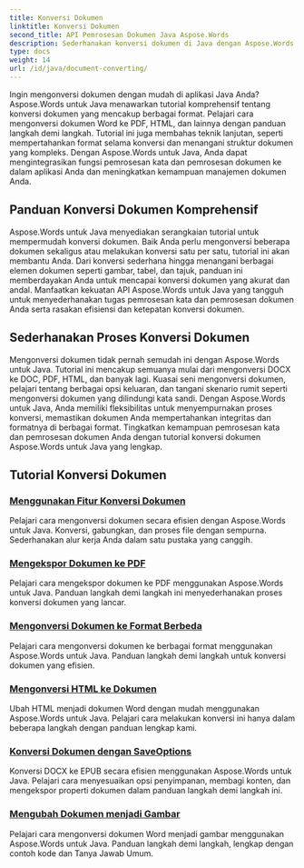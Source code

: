 ```yaml
---
title: Konversi Dokumen
linktitle: Konversi Dokumen
second_title: API Pemrosesan Dokumen Java Aspose.Words
description: Sederhanakan konversi dokumen di Java dengan Aspose.Words! Pelajari panduan lengkap untuk pemrosesan kata dan pemrosesan dokumen
type: docs
weight: 14
url: /id/java/document-converting/
---
```


Ingin mengonversi dokumen dengan mudah di aplikasi Java Anda? Aspose.Words untuk Java menawarkan tutorial komprehensif tentang konversi dokumen yang mencakup berbagai format. Pelajari cara mengonversi dokumen Word ke PDF, HTML, dan lainnya dengan panduan langkah demi langkah. Tutorial ini juga membahas teknik lanjutan, seperti mempertahankan format selama konversi dan menangani struktur dokumen yang kompleks. Dengan Aspose.Words untuk Java, Anda dapat mengintegrasikan fungsi pemrosesan kata dan pemrosesan dokumen ke dalam aplikasi Anda dan meningkatkan kemampuan manajemen dokumen Anda.

## Panduan Konversi Dokumen Komprehensif

Aspose.Words untuk Java menyediakan serangkaian tutorial untuk mempermudah konversi dokumen. Baik Anda perlu mengonversi beberapa dokumen sekaligus atau melakukan konversi satu per satu, tutorial ini akan membantu Anda. Dari konversi sederhana hingga menangani berbagai elemen dokumen seperti gambar, tabel, dan tajuk, panduan ini memberdayakan Anda untuk mencapai konversi dokumen yang akurat dan andal. Manfaatkan kekuatan API Aspose.Words untuk Java yang tangguh untuk menyederhanakan tugas pemrosesan kata dan pemrosesan dokumen Anda serta rasakan efisiensi dan ketepatan konversi dokumen.

## Sederhanakan Proses Konversi Dokumen

Mengonversi dokumen tidak pernah semudah ini dengan Aspose.Words untuk Java. Tutorial ini mencakup semuanya mulai dari mengonversi DOCX ke DOC, PDF, HTML, dan banyak lagi. Kuasai seni mengonversi dokumen, pelajari tentang berbagai opsi keluaran, dan tangani skenario rumit seperti mengonversi dokumen yang dilindungi kata sandi. Dengan Aspose.Words untuk Java, Anda memiliki fleksibilitas untuk menyempurnakan proses konversi, memastikan dokumen Anda mempertahankan integritas dan formatnya di berbagai format. Tingkatkan kemampuan pemrosesan kata dan pemrosesan dokumen Anda dengan tutorial konversi dokumen Aspose.Words untuk Java yang lengkap.

## Tutorial Konversi Dokumen

### [Menggunakan Fitur Konversi Dokumen](./using-document-converting/)
Pelajari cara mengonversi dokumen secara efisien dengan Aspose.Words untuk Java. Konversi, gabungkan, dan proses file dengan sempurna. Sederhanakan alur kerja Anda dalam satu pustaka yang canggih.
### [Mengekspor Dokumen ke PDF](./exporting-documents-to-pdf/)
Pelajari cara mengekspor dokumen ke PDF menggunakan Aspose.Words untuk Java. Panduan langkah demi langkah ini menyederhanakan proses konversi dokumen yang lancar.
### [Mengonversi Dokumen ke Format Berbeda](./converting-documents-different-formats/)
Pelajari cara mengonversi dokumen ke berbagai format menggunakan Aspose.Words untuk Java. Panduan langkah demi langkah untuk konversi dokumen yang efisien.
### [Mengonversi HTML ke Dokumen](./converting-html-documents/)
Ubah HTML menjadi dokumen Word dengan mudah menggunakan Aspose.Words untuk Java. Pelajari cara melakukan konversi ini hanya dalam beberapa langkah dengan panduan lengkap kami.
### [Konversi Dokumen dengan SaveOptions](./document-conversion-saveoptions/)
Konversi DOCX ke EPUB secara efisien menggunakan Aspose.Words untuk Java. Pelajari cara menyesuaikan opsi penyimpanan, membagi konten, dan mengekspor properti dokumen dalam panduan langkah demi langkah ini.
### [Mengubah Dokumen menjadi Gambar](./converting-documents-images/)
Pelajari cara mengonversi dokumen Word menjadi gambar menggunakan Aspose.Words untuk Java. Panduan langkah demi langkah, lengkap dengan contoh kode dan Tanya Jawab Umum.